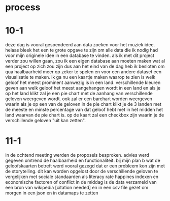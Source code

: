 # process

# 10-1
deze dag is vooral gespendeerd aan data zoeken voor het muziek idee. helaas bleek het een te grote opgave te zijn om alle data die ik nodig had voor mijn originele idee in een database te vinden. als ik met dit project verder zou willen gaan, zou ik een eigen database aan moeten maken wat al een project op zich zou zijn dus aan het eind van de dag heb ik besloten om qua haalbaarheid meer op zeker te spelen en voor een andere dataset een visualisatie te maken. ik ga nu een kaartje maken waarop te zien is welk geloof het meest prominent aanwezig is in een land. verschillende kleuren geven aan welk geloof het meest aangehangen wordt in een land en als je op het land klikt zal je een pie chart met de aanhang van verschillende geloven weergeven wordt. ook zal er een barchart worden weergeven waarin als je op een van de geloven in de pie chart klikt je de 3 landen met de meeste en minste percentage van dat geloof hebt met in het midden het land waarvan de pie chart is. op de kaart zal een checkbox zijn waarin je de verschillende geloven "uit kan zetten".

# 11-1
in de ochtend meeting werden de proposels besproken. advies werd gegeven omtrend de haalbaarheid en functionaliteit. bij mijn plan b wat de geloofskaarten betreft werd vooral gezegd dat er een probleem kon zijn met de storytelling. dit kan worden opgelost door de verschillende geloven te vergelijken met sociale standaarden als literacy rate happines indexen en economische factoren of conflict
in de middag is de data verzameld van een bron van wikipedia [citation needed] en in een csv file gezet om morgen in een json en in datamaps te zetten
